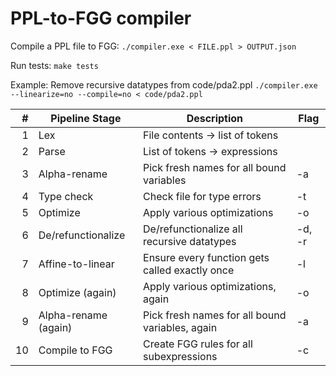 # PPL-to-FGG compiler

Compile a PPL file to FGG:
`./compiler.exe < FILE.ppl > OUTPUT.json`

Run tests:
`make tests`

Example: Remove recursive datatypes from code/pda2.ppl
`./compiler.exe --linearize=no --compile=no < code/pda2.ppl`



\# | Pipeline Stage            | Description                                     | Flag
--:| ------------------------- | ----------------------------------------------- | -----
 1 | Lex                       | File contents -> list of tokens                 |
 2 | Parse                     | List of tokens -> expressions                   |
 3 | Alpha-rename              | Pick fresh names for all bound variables        | -a
 4 | Type check                | Check file for type errors                      | -t
 5 | Optimize                  | Apply various optimizations                     | -o
 6 | De/refunctionalize        | De/refunctionalize all recursive datatypes      | -d, -r
 7 | Affine-to-linear          | Ensure every function gets called exactly once  | -l
 8 | Optimize (again)          | Apply various optimizations, again              | -o
 9 | Alpha-rename (again)      | Pick fresh names for all bound variables, again | -a
10 | Compile to FGG            | Create FGG rules for all subexpressions         | -c
